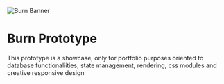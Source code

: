 ![Burn Banner](https://github.com/mtohernandez/burn-prototype/assets/67434849/375c0c76-dd0e-4ac7-8de8-0b53766a7e4f)

# Burn Prototype
This prototype is a showcase, only for portfolio purposes oriented to database functionaliities, state management, rendering, css modules and creative responsive design
